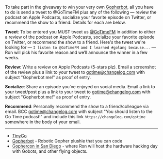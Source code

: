 To take part in the giveaway to win your very own [Gopherbot](https://gopherbot.com/?utm_source=gotime), all you have to do is send a tweet to @GoTimeFM plus any of the following — review the podcast on Apple Podcasts, socialize your favorite episode on Twitter, or recommend the show to a friend. Details for each are below.

**Tweet**: To be entered you MUST tweet us [@GoTimeFM](https://twitter.com/GoTimeFM) in addition to either a review of the podcast on Apple Podcasts, socialize your favorite episode on Twitter, or recommend the show to a friend. Here's the tweet we're looking for — `I listen to @GoTimeFM and I learned #golang because...` — Ron will pick his favorite reason and we’ll announce the winner in a few weeks.

**Review**: Write a review on Apple Podcasts (5-stars plz). Email a screenshot of the review plus a link to your tweet to gotime@changelog.com with subject "Gopherbot me!" as proof of entry.

**Socialize**: Share an episode you’ve enjoyed on social media. Email a link to your tweet/post plus a link to your tweet to gotime@changelog.com with subject "Gopherbot me!" as proof of entry.

**Recommend**: Personally recommend the show to a friend/colleague via email. BCC gotime@changelog.com with subject "You should listen to the Go Time podcast!" and include this link `https://changelog.com/gotime` somewhere in the body of your email.

---

- [TinyGo](https://tinygo.org/)
- [Gopherbot](https://gopherbot.com/?utm_source=gotime) - Robotic Gopher plushie that you can code
- [Gophercon in San Diego](https://www.gophercon.com/?utm_source=gotime) - where Ron will host the hardware hacking day with Gobots, and other flying objects.